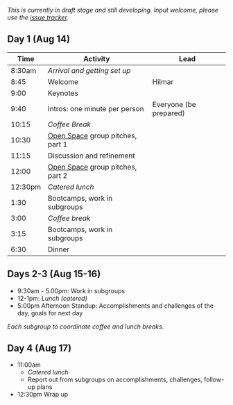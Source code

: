 _This is currently in draft stage and still developing. Input welcome, please use the [issue tracker](https://github.com/Imageomics-Datapalooza-2023/issues)._

## Day 1 (Aug 14)

| Time | Activity | Lead |
|------|----------|------|
| 8:30am | _Arrival and getting set up_
| 8:45 | Welcome | Hilmar
| 9:00 | Keynotes | 
| 9:40 | Intros: one minute per person | Everyone (be prepared)
| 10:15 | _Coffee Break_
| 10:30 | [Open Space](https://en.wikipedia.org/wiki/Open_Space_Technology) group pitches, part 1
| 11:15 | Discussion and refinement 
| 12:00 | [Open Space](https://en.wikipedia.org/wiki/Open_Space_Technology) group pitches, part 2
| 12:30pm | _Catered lunch_
| 1:30 | Bootcamps, work in subgroups
| 3:00 | _Coffee break_
| 3:15 | Bootcamps, work in subgroups
| 6:30 | Dinner
 
## Days 2-3 (Aug 15-16)
* 9:30am - 5.00pm: Work in subgroups
* 12-1pm: _Lunch (catered)_
* 5:00pm Afternoon Standup: Accomplishments and challenges of the day, goals for next day

_Each subgroup to coordinate coffee and lunch breaks._

## Day 4 (Aug 17)
* 11:00am 
  - _Catered lunch_
  - Report out from subgroups on accomplishments, challenges, follow-up plans
* 12:30pm Wrap up